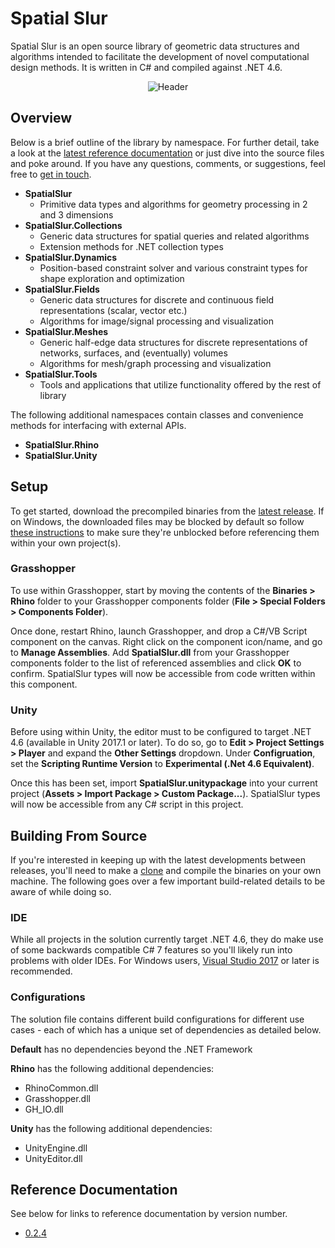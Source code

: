 # Spatial Slur
Spatial Slur is an open source library of geometric data structures and algorithms intended to facilitate the development of novel computational design methods. It is written in C# and compiled against .NET 4.6.

<p align="center">
  <img src="https://github.com/daveReeves/SpatialSlur/blob/master/Examples/Gallery/170720_Relief_02.gif" alt="Header">
</p>

## Overview
Below is a brief outline of the library by namespace. For further detail, take a look at the [latest reference documentation](http://www.spatialslur.com/documentation/0_3_1/index.html) or just dive into the source files and poke around. If you have any questions, comments, or suggestions, feel free to [get in touch](mailto:darthur.reeves@gmail.com).

- **SpatialSlur**
  - Primitive data types and algorithms for geometry processing in 2 and 3 dimensions
- **SpatialSlur.Collections** 
  - Generic data structures for spatial queries and related algorithms
  - Extension methods for .NET collection types
- **SpatialSlur.Dynamics**
  - Position-based constraint solver and various constraint types for shape exploration and optimization
- **SpatialSlur.Fields**
  - Generic data structures for discrete and continuous field representations (scalar, vector etc.)
  - Algorithms for image/signal processing and visualization
- **SpatialSlur.Meshes** 
  - Generic half-edge data structures for discrete representations of networks, surfaces, and (eventually) volumes
  - Algorithms for mesh/graph processing and visualization
- **SpatialSlur.Tools** 
  - Tools and applications that utilize functionality offered by the rest of library

The following additional namespaces contain classes and convenience methods for interfacing with external APIs.

- **SpatialSlur.Rhino**
- **SpatialSlur.Unity**

## Setup
To get started, download the precompiled binaries from the [latest release](https://github.com/daveReeves/SpatialSlur/releases). If on Windows, the downloaded files may be blocked by default so follow [these instructions](https://blogs.msdn.microsoft.com/delay/p/unblockingdownloadedfile/) to make sure they're unblocked before referencing them within your own project(s).

### Grasshopper
To use within Grasshopper, start by moving the contents of the **Binaries > Rhino** folder to your Grasshopper components folder (**File > Special Folders > Components Folder**). 

Once done, restart Rhino, launch Grasshopper, and drop a C#/VB Script component on the canvas. Right click on the component icon/name, and go to **Manage Assemblies**. Add **SpatialSlur.dll** from your Grasshopper components folder to the list of referenced assemblies and click **OK** to confirm. SpatialSlur types will now be accessible from code written within this component.

### Unity
Before using within Unity, the editor must to be configured to target .NET 4.6 (available in Unity 2017.1 or later). To do so, go to **Edit > Project Settings > Player** and expand the **Other Settings** dropdown. Under **Configruation**, set the **Scripting Runtime Version** to **Experimental (.Net 4.6 Equivalent)**.

Once this has been set, import **SpatialSlur.unitypackage** into your current project (**Assets > Import Package > Custom Package...**). SpatialSlur types will now be accessible from any C# script in this project.

## Building From Source
If you're interested in keeping up with the latest developments between releases, you'll need to make a [clone](https://help.github.com/articles/cloning-a-repository/) and compile the binaries on your own machine. The following goes over a few important build-related details to be aware of while doing so.

### IDE
While all projects in the solution currently target .NET 4.6, they do make use of some backwards compatible C# 7 features so you'll likely run into problems with older IDEs. For Windows users, [Visual Studio 2017](https://www.visualstudio.com/downloads/) or later is recommended.

### Configurations
The solution file contains different build configurations for different use cases - each of which has a unique set of dependencies as detailed below.

__Default__ has no dependencies beyond the .NET Framework

__Rhino__ has the following additional dependencies:
* RhinoCommon.dll
* Grasshopper.dll
* GH_IO.dll

__Unity__ has the following additional dependencies:
* UnityEngine.dll
* UnityEditor.dll

## Reference Documentation
See below for links to reference documentation by version number.

* [0.2.4](https://spatialslur.gitlab.io/docs/0_2_4)
